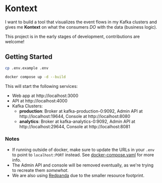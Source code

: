# Kontext

I want to build a tool that visualizes the event flows in my Kafka clusters and gives me **Kontext** on what the consumers *DO* with the data (business logic). 

This project is in the early stages of development, contributions are welcome!


## Getting Started

```bash
cp .env.example .env

docker compose up -d --build
```

This will start the following services:
- Web app at http://localhost:3000
- API at http://localhost:4000
- Kafka Clusters:
  - **production**: Broker at kafka-production-0:9092, Admin API at http://localhost:19644, Console at http://localhost:8080
  - **analytics**: Broker at kafka-analytics-0:9092, Admin API at http://localhost:29644, Console at http://localhost:8081


### Notes
- If running outside of docker, make sure to update the URLs in your `.env` to point to `localhost:PORT` instead. See [docker-compose.yaml](docker-compose.yaml) for more info.
- The Admin API and console will be removed eventually, as we're trying to recreate them *somewhat*.
- We are also using [Redpanda]("https://redpanda.com/") due to the smaller resource footprint. 
